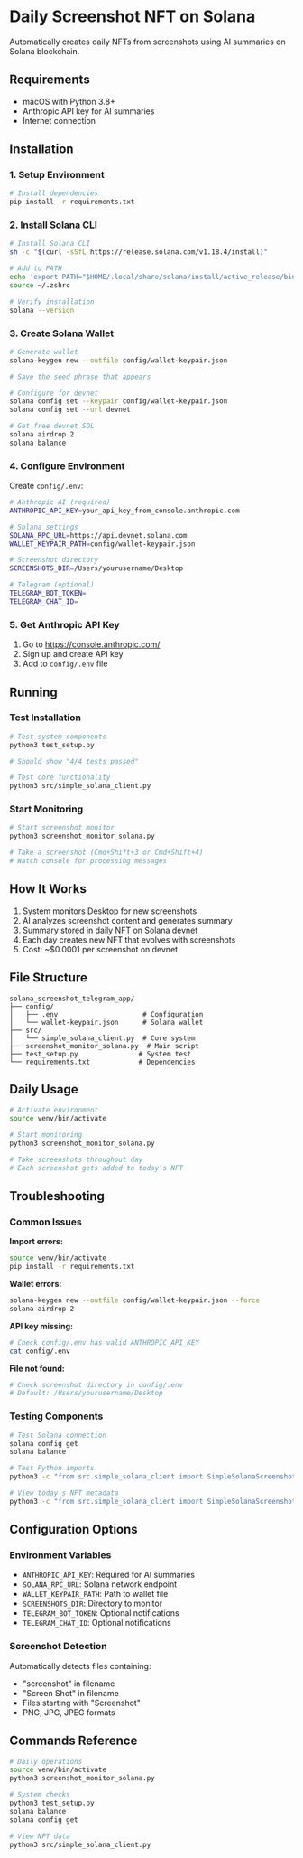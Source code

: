 # Daily Screenshot NFT on Solana

Automatically creates daily NFTs from screenshots using AI summaries on Solana blockchain.

## Requirements

- macOS with Python 3.8+
- Anthropic API key for AI summaries
- Internet connection

## Installation

### 1. Setup Environment

```bash
# Install dependencies
pip install -r requirements.txt
```

### 2. Install Solana CLI

```bash
# Install Solana CLI
sh -c "$(curl -sSfL https://release.solana.com/v1.18.4/install)"

# Add to PATH
echo 'export PATH="$HOME/.local/share/solana/install/active_release/bin:$PATH"' >> ~/.zshrc
source ~/.zshrc

# Verify installation
solana --version
```

### 3. Create Solana Wallet

```bash
# Generate wallet
solana-keygen new --outfile config/wallet-keypair.json

# Save the seed phrase that appears

# Configure for devnet
solana config set --keypair config/wallet-keypair.json
solana config set --url devnet

# Get free devnet SOL
solana airdrop 2
solana balance
```

### 4. Configure Environment

Create `config/.env`:

```bash
# Anthropic AI (required)
ANTHROPIC_API_KEY=your_api_key_from_console.anthropic.com

# Solana settings
SOLANA_RPC_URL=https://api.devnet.solana.com
WALLET_KEYPAIR_PATH=config/wallet-keypair.json

# Screenshot directory
SCREENSHOTS_DIR=/Users/yourusername/Desktop

# Telegram (optional)
TELEGRAM_BOT_TOKEN=
TELEGRAM_CHAT_ID=
```

### 5. Get Anthropic API Key

1. Go to https://console.anthropic.com/
2. Sign up and create API key
3. Add to `config/.env` file

## Running

### Test Installation

```bash
# Test system components
python3 test_setup.py

# Should show "4/4 tests passed"

# Test core functionality
python3 src/simple_solana_client.py
```

### Start Monitoring

```bash
# Start screenshot monitor
python3 screenshot_monitor_solana.py

# Take a screenshot (Cmd+Shift+3 or Cmd+Shift+4)
# Watch console for processing messages
```

## How It Works

1. System monitors Desktop for new screenshots
2. AI analyzes screenshot content and generates summary
3. Summary stored in daily NFT on Solana devnet
4. Each day creates new NFT that evolves with screenshots
5. Cost: ~$0.0001 per screenshot on devnet

## File Structure

```
solana_screenshot_telegram_app/
├── config/
│   ├── .env                     # Configuration
│   └── wallet-keypair.json      # Solana wallet
├── src/
│   └── simple_solana_client.py  # Core system
├── screenshot_monitor_solana.py  # Main script
├── test_setup.py               # System test
└── requirements.txt            # Dependencies
```

## Daily Usage

```bash
# Activate environment
source venv/bin/activate

# Start monitoring
python3 screenshot_monitor_solana.py

# Take screenshots throughout day
# Each screenshot gets added to today's NFT
```

## Troubleshooting

### Common Issues

**Import errors:**
```bash
source venv/bin/activate
pip install -r requirements.txt
```

**Wallet errors:**
```bash
solana-keygen new --outfile config/wallet-keypair.json --force
solana airdrop 2
```

**API key missing:**
```bash
# Check config/.env has valid ANTHROPIC_API_KEY
cat config/.env
```

**File not found:**
```bash
# Check screenshot directory in config/.env
# Default: /Users/yourusername/Desktop
```

### Testing Components

```bash
# Test Solana connection
solana config get
solana balance

# Test Python imports
python3 -c "from src.simple_solana_client import SimpleSolanaScreenshotNFT; print('OK')"

# View today's NFT metadata
python3 -c "from src.simple_solana_client import SimpleSolanaScreenshotNFT; nft = SimpleSolanaScreenshotNFT(); print(nft.get_metadata_json())"
```

## Configuration Options

### Environment Variables

- `ANTHROPIC_API_KEY`: Required for AI summaries
- `SOLANA_RPC_URL`: Solana network endpoint
- `WALLET_KEYPAIR_PATH`: Path to wallet file
- `SCREENSHOTS_DIR`: Directory to monitor
- `TELEGRAM_BOT_TOKEN`: Optional notifications
- `TELEGRAM_CHAT_ID`: Optional notifications

### Screenshot Detection

Automatically detects files containing:
- "screenshot" in filename
- "Screen Shot" in filename
- Files starting with "Screenshot"
- PNG, JPG, JPEG formats

## Commands Reference

```bash
# Daily operations
source venv/bin/activate
python3 screenshot_monitor_solana.py

# System checks
python3 test_setup.py
solana balance
solana config get

# View NFT data
python3 src/simple_solana_client.py
```